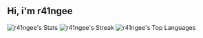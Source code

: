 ## Hi, i'm r41ngee

![r41ngee's Stats](https://github-readme-stats.vercel.app/api?username=r41ngee&theme=vue-dark&show_icons=true&hide_border=true&count_private=false)
![r41ngee's Streak](https://github-readme-streak-stats.herokuapp.com/?user=r41ngee&theme=vue-dark&hide_border=true)
![r41ngee's Top Languages](https://github-readme-stats.vercel.app/api/top-langs/?username=r41ngee&theme=vue-dark&show_icons=true&hide_border=true&layout=compact)
